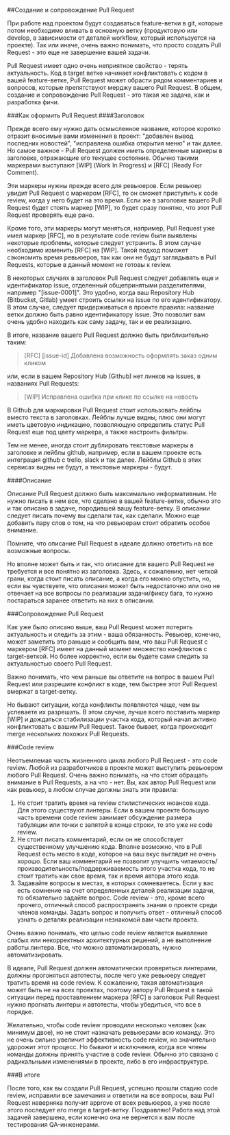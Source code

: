 ##Создание и сопровождение Pull Request

При работе над проектом будут создаваться feature-ветки в git, которые потом необходимо вливать в основную ветку (продуктовую или develop, в зависимости от деталей workflow, который используется на проекте). Так или иначе, очень важно понимать, что просто создать Pull Request - это еще не завершение вашей задачи.

Pull Request имеет одно очень неприятное свойство - терять актуальность. Код в target ветке начинает конфликтовать с кодом в вашей feature-ветке, Pull Request может обрасти рядом комментариев и вопросов, которые препятствуют мерджу вашего Pull Request. В общем, создание и сопровождение Pull Request - это такая же задача, как и разработка фичи.

###Как оформить Pull Request 
####Заголовок 

Прежде всего ему нужно дать осмысленное название, которое коротко отразит вносимые вами изменения в проект: "добавлен вывод последних новостей", "исправлена ошибка открытия меню" и так далее. Но самое важное - Pull Request должен иметь определенные маркеры в заголовке, отражающие его текущее состояние. Обычно такими маркерами выступают [WIP] (Work In Progress) и [RFC] (Ready For Comment).

Эти маркеры нужны прежде всего для ревьюеров. Если ревьюер увидит Pull Request с маркером [RFC], то он сможет приступить к code review, когда у него будет на это время. Если же в заголовке вашего Pull Request будет стоять маркер [WIP], то будет сразу понятно, что этот Pull Request проверять еще рано. 

Кроме того, эти маркеры могут меняться, например, Pull Request уже имел маркер [RFC], но в результате code review были выявлены некоторые проблемы, которые следует устранить. В этом случае необходимо изменить [RFC] на [WIP]. Такой подход поможет сэкономить время ревьюеров, так как они не будут заглядывать в Pull Requests, которые в данный момент не готовы к review.

В некоторых случаях в заголовок Pull Request следует добавлять еще и идентификатор issue, отделенный общепринятыми разделителями, например "[issue-0001]". Это удобно, когда ваш Repository Hub (Bitbucket, Gitlab) умеет строить ссылки на issue по его идентификатору. В этом случае, следует придерживаться в проекте правила: название ветки должно быть равно идентификатору issue. Это позволит вам очень удобно находить как саму задачу, так и ее реализацию.

В итоге, название вашего Pull Request должно быть приблизительно таким:

> [RFC] [issue-id] Добавлена возможность оформлять заказ одним кликом

или, если в вашем Repository Hub (Github) нет линков на issues, в названиях Pull Requests:

> [WIP] Исправлена ошибка при клике по ссылке на новость

В Github для маркировки Pull Request стоит использовать лейблы вместо текста в заголовках. Лейблы лучше видны, плюс они могут иметь цветовую индикацию, позволяющую определить статус Pull Request еще под цвету маркера, а также настроить фильтры.

Тем не менее, иногда стоит дублировать текстовые маркеры в заголовке и лейблы github, например, если в вашем проекте есть интеграция github c trello, slack и так далее. Лейблы Github в этих сервисах видны не будут, а текстовые маркеры - будут. 

####Описание

Описание Pull Request должно быть максимально информативным. Не нужно писать в нем все, что сделано в вашей feature-ветке, обычно это и так описано в задаче, породившей вашу feature-ветку. В описании следует писать почему вы сделали так, как сделали. Можно еще добавить пару слов о том, на что ревьюерам стоит обратить особое внимание.

Помните, что описание Pull Request в идеале должно ответить на все возможные вопросы.

Но вполне может быть и так, что описание для вашего Pull Request не требуется и все понятно из заголовка. Здесь, к сожалению, нет четкой грани, когда стоит писать описание, а когда его можно опустить, но, если вы чувствуете, что описания может быть недостаточно или оно не отвечает на все вопросы по реализации задачи/фиксу бага, то нужно постараться заранее ответить на них в описании.

###Сопровождение Pull Request

Как уже было описано выше, ваш Pull Request может потерять актуальность и следить за этим - ваша обязанность. Ревьюер, конечно, может заметить это раньше и сообщить вам, что ваш Pull Request с маркером [RFC] имеет на данный момент множество конфликтов с target-веткой. Но более корректно, если вы будете сами следить за актуальностью своего Pull Request.

Важно понимать, что чем раньше вы ответите на вопрос в вашем Pull Request или разрешите конфликт в коде, тем быстрее этот Pull Request вмержат в target-ветку.

Но бывают ситуации, когда конфликты появляются чаще, чем вы успеваете их разрешать. В этом случае, лучше всего поставить маркер [WIP] и дождаться стабилизации участка кода, который начал активно конфликтовать с вашим Pull Request. Такое бывает, когда происходит merge нескольких похожих Pull Requests.

###Code review

Неотъемлемая часть жизненного цикла любого Pull Request - это code review. Любой из разработчиков в проекте может выступить ревьюером любого Pull Request. Очень важно понимать, на что стоит обращать внимание в Pull Requests, а на что - нет. Вы, как автор Pull Request или как ревьюер, в любом случае должны знать эти правила:

1. Не стоит тратить время на review стилистических нюансов кода. Для этого существуют линтеры. Если в вашем проекте большую часть времени code review занимает обсуждение размера табуляции или точки с запятой в конце строки, то это уже не code review.
2. Не стоит писать комментарий, если он не способствует существенному улучшению кода. Вполне возможно, что в Pull Request есть место в коде, которое на ваш вкус выглядит не очень хорошо. Если ваш комментарий не позволит улучшить читаемость/производительность/поддерживаемость этого участка кода, то не стоит тратить как свое время, так и время автора этого кода.
3. Задавайте вопросы в местах, в которых сомневаетесь. Если у вас есть сомнение на счет определенных деталей реализации задачи, то обязательно задайте вопрос. Code review - это, кроме всего прочего, отличный способ распространять знания о проекте среди членов команды. Задать вопрос и получить ответ - отличный способ узнать о деталях реализации незнакомой вам части проекта.

Очень важно понимать, что целью code review является выявление слабых или некорректных архитектурных решений, а не выполнение работы линтера. Все, что можно автоматизировать, нужно автоматизировать.

В идеале, Pull Request должен автоматически проверяться линтерами, должны прогоняться автотесты, после чего уже ревьюеру следует тратить время на code review. К сожалению, такая автоматизация может быть не на всех проектах, поэтому автору Pull Request в такой ситуации перед проставлением маркера [RFC] в заголовок Pull Request нужно прогнать линтеры и автотесты, чтобы убедиться, что все в порядке.

Желательно, чтобы code review проводили несколько человек (как минимум двое), но не стоит назначать ревьюерами всю команду. Это не очень сильно увеличит эффективность code review, но значительно удорожит этот процесс. Но бывают и исключения, когда все члены команды должны принять участие в code review. Обычно это связано с радикальными изменениями в проекте, либо в его инфраструктуре.

###В итоге

После того, как вы создали Pull Request, успешно прошли стадию code review, исправили все замечания и ответили на все вопросы, ваш Pull Request наверняка получит approve от всех ревьюеров, а уже после этого последует его merge в target-ветку. Поздравляю! Работа над этой задачей завершена, если конечно она не вернется к вам после тестирования QA-инженерами.
